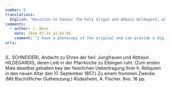 ```yaml
---
number: 6
translations:
  English: "Devotion to honour the holy Virgin and Abbess Hildegard, whose body rests in this Parish Church in Eibingen.  (To first mark the celebratory translation of her holy relics to the new altar on September 17, 1857.) With devotional  purpose. (With the Bishop's approval.) [Trans. J. Docking]"
comments:
  - author: J. Bain
    date: 2016-07-21 22:45:06
    comment: "I have a photocopy of the original and can provide a digital version upon request."
urls:
---
```


(L. SCHNEIDER), Andacht zu Ehren der heil. Jungfrauen und Abtissin HILDEGARDIS, deren Leib in der Pfarrkirche zu Eibingen ruht. (Zum ersten Male daselbst gehalten bey der feierlichen Uebertragung ihrer h. Reliquien in den neuen Altar den 17. September 1857.) Zu einem frommen Zwecke. (Mit Bischöflicher Gutheiszung.) Rüdesheim, A. Fischer. 8vo. 16 pp.
